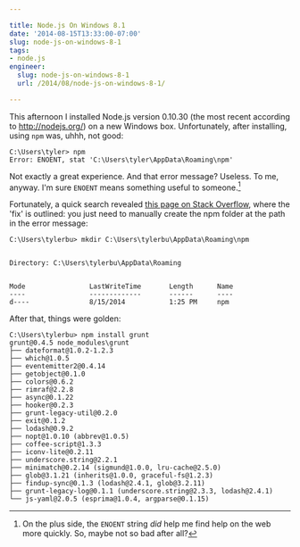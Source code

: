 ```yaml
---

title: Node.js On Windows 8.1
date: '2014-08-15T13:33:00-07:00'
slug: node-js-on-windows-8-1
tags:
- node.js
engineer:
  slug: node-js-on-windows-8-1
  url: /2014/08/node-js-on-windows-8-1/

---
```


This afternoon I installed Node.js version 0.10.30 (the most recent according to <http://nodejs.org/>) on a new Windows box. Unfortunately, after installing, using `npm` was, uhhh, not good:

```text
C:\Users\tyler> npm
Error: ENOENT, stat 'C:\Users\tyler\AppData\Roaming\npm'
```

Not exactly a great experience. And that error message? Useless. To me, anyway. I'm sure `ENOENT` means something useful to someone.[^1]

Fortunately, a quick search revealed [this page on Stack Overflow][1], where the 'fix' is outlined: you just need to manually create the npm folder at the path in the error message:

```text
C:\Users\tylerbu> mkdir C:\Users\tylerbu\AppData\Roaming\npm


Directory: C:\Users\tylerbu\AppData\Roaming


Mode				LastWriteTime		Length		Name
----				-------------		------		----
d----				8/15/2014			1:25 PM		npm
```

After that, things were golden:

```text
C:\Users\tylerbu> npm install grunt
grunt@0.4.5 node_modules\grunt
├── dateformat@1.0.2-1.2.3
├── which@1.0.5
├── eventemitter2@0.4.14
├── getobject@0.1.0
├── colors@0.6.2
├── rimraf@2.2.8
├── async@0.1.22
├── hooker@0.2.3
├── grunt-legacy-util@0.2.0
├── exit@0.1.2
├── lodash@0.9.2
├── nopt@1.0.10 (abbrev@1.0.5)
├── coffee-script@1.3.3
├── iconv-lite@0.2.11
├── underscore.string@2.2.1
├── minimatch@0.2.14 (sigmund@1.0.0, lru-cache@2.5.0)
├── glob@3.1.21 (inherits@1.0.0, graceful-fs@1.2.3)
├── findup-sync@0.1.3 (lodash@2.4.1, glob@3.2.11)
├── grunt-legacy-log@0.1.1 (underscore.string@2.3.3, lodash@2.4.1)
└── js-yaml@2.0.5 (esprima@1.0.4, argparse@0.1.15)
```

[1]: https://stackoverflow.com/questions/25103499/cant-start-npm-on-windows-8-error-enoent-stat-c-users-user-appdata-roaming

[^1]: On the plus side, the `ENOENT` string *did* help me find help on the web more quickly. So, maybe not so bad after all?
